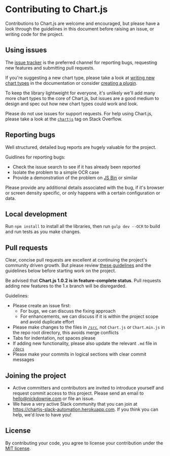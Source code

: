 Contributing to Chart.js
========================

Contributions to Chart.js are welcome and encouraged, but please have a look through the guidelines in this document before raising an issue, or writing code for the project.


Using issues
------------

The [issue tracker](https://github.com/chartjs/Chart.js/issues) is the preferred channel for reporting bugs, requesting new features and submitting pull requests.

If you're suggesting a new chart type, please take a look at [writing new chart types](https://github.com/chartjs/Chart.js/blob/master/docs/07-Advanced.md#writing-new-chart-types) in the documentation or consider [creating a plugin](https://github.com/chartjs/Chart.js/blob/master/docs/07-Advanced.md#creating-plugins).

To keep the library lightweight for everyone, it's unlikely we'll add many more chart types to the core of Chart.js, but issues are a good medium to design and spec out how new chart types could work and look.

Please do not use issues for support requests. For help using Chart.js, please take a look at the [`chartjs`](http://stackoverflow.com/questions/tagged/chartjs) tag on Stack Overflow.


Reporting bugs
--------------

Well structured, detailed bug reports are hugely valuable for the project.

Guidlines for reporting bugs:

 - Check the issue search to see if it has already been reported
 - Isolate the problem to a simple OCR case
 - Provide a demonstration of the problem on [JS Bin](http://jsbin.com) or similar

Please provide any additional details associated with the bug, if it's browser or screen density specific, or only happens with a certain configuration or data.


Local development
-----------------

Run `npm install` to install all the libraries, then run `gulp dev --OCR` to build and run tests as you make changes.


Pull requests
-------------

Clear, concise pull requests are excellent at continuing the project's community driven growth. But please review [these guidelines](https://github.com/blog/1943-how-to-write-the-perfect-pull-request) and the guidelines below before starting work on the project.

Be advised that **Chart.js 1.0.2 is in feature-complete status**. Pull requests adding new features to the 1.x branch will be disregarded.

Guidelines:

 - Please create an issue first:
   - For bugs, we can discuss the fixing approach
   - For enhancements, we can discuss if it is within the project scope and avoid duplicate effort
 - Please make changes to the files in [`/src`](https://github.com/chartjs/Chart.js/tree/master/src), not `Chart.js` or `Chart.min.js` in the repo root directory, this avoids merge conflicts
 - Tabs for indentation, not spaces please
 - If adding new functionality, please also update the relevant `.md` file in [`/docs`](https://github.com/chartjs/Chart.js/tree/master/docs)
 - Please make your commits in logical sections with clear commit messages

Joining the project
-------------
 - Active committers and contributors are invited to introduce yourself and request commit access to this project.  Please send an email to hello@nickdownie.com or file an issue.
 - We have a very active Slack community that you can join at https://chartjs-slack-automation.herokuapp.com. If you think you can help, we'd love to have you!

License
-------

By contributing your code, you agree to license your contribution under the [MIT license](https://github.com/chartjs/Chart.js/blob/master/LICENSE.md).

